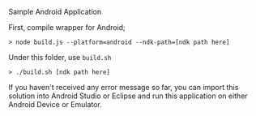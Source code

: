 Sample Android Application

First, compile wrapper for Android;
```
> node build.js --platform=android --ndk-path=[ndk path here]
```

Under this folder, use `build.sh`

```
> ./build.sh [ndk path here]
```

If you haven't received any error message so far, you can import this solution
into Android Studio or Eclipse and run this application on either Android Device
or Emulator.
